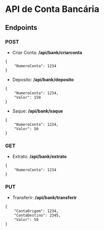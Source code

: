 # API de Conta Bancária

## Endpoints

### POST
* Criar Conta:
**/api/bank/criarconta**
```
{
    "NumeroConta": 1234
}
```
 
* Deposito:
**/api/bank/deposito**
```
{
    "NumeroConta": 1234,
    "Valor": 150
}
```

* Saque:
**/api/bank/saque**
```
{
    "NumeroConta": 1234,
    "Valor": 50
}
```

### GET
* Extrato:
**/api/bank/extrato**
```
{
    "NumeroConta": 1234
}
```

### PUT
* Transferir:
**/api/bank/transferir**
```
{
    "ContaOrigem": 1234,
    "ContaDestino": 2345,
    "Valor": 50
}
```



